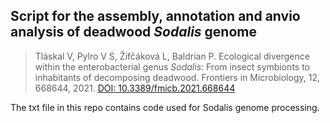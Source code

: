 ## Script for the assembly, annotation and anvio analysis of deadwood *Sodalis* genome

> Tláskal V, Pylro V S, Žifčáková L, Baldrian P. 
> Ecological divergence within the enterobacterial genus *Sodalis*: From insect symbionts to inhabitants of decomposing deadwood. Frontiers in Microbiology, 12, 668644, 2021.
> [DOI: 10.3389/fmicb.2021.668644](https://doi.org/10.3389/fmicb.2021.668644)

The txt file in this repo contains code used for Sodalis genome processing.

